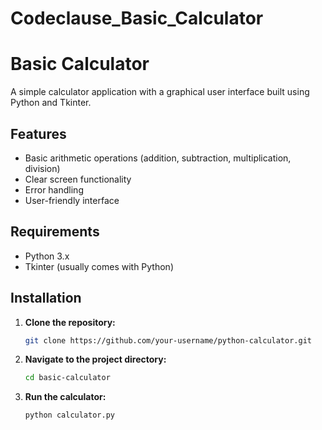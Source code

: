 # Codeclause_Basic_Calculator

# Basic Calculator

A simple calculator application with a graphical user interface built using Python and Tkinter.

## Features

- Basic arithmetic operations (addition, subtraction, multiplication, division)
- Clear screen functionality
- Error handling
- User-friendly interface

## Requirements

- Python 3.x
- Tkinter (usually comes with Python)

## Installation

1. **Clone the repository:**
   ```sh
   git clone https://github.com/your-username/python-calculator.git
   ```

2. **Navigate to the project directory:**
   ```sh
   cd basic-calculator
   ```

3. **Run the calculator:**
   ```
   python calculator.py
   ```
